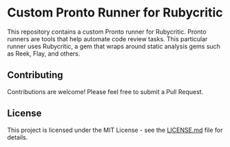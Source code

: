# Custom Pronto Runner for Rubycritic

This repository contains a custom Pronto runner for Rubycritic. Pronto runners are tools that help automate code review tasks. This particular runner uses Rubycritic, a gem that wraps around static analysis gems such as Reek, Flay, and others.

## Contributing

Contributions are welcome! Please feel free to submit a Pull Request.

## License

This project is licensed under the MIT License - see the [LICENSE.md](LICENSE.md) file for details.
